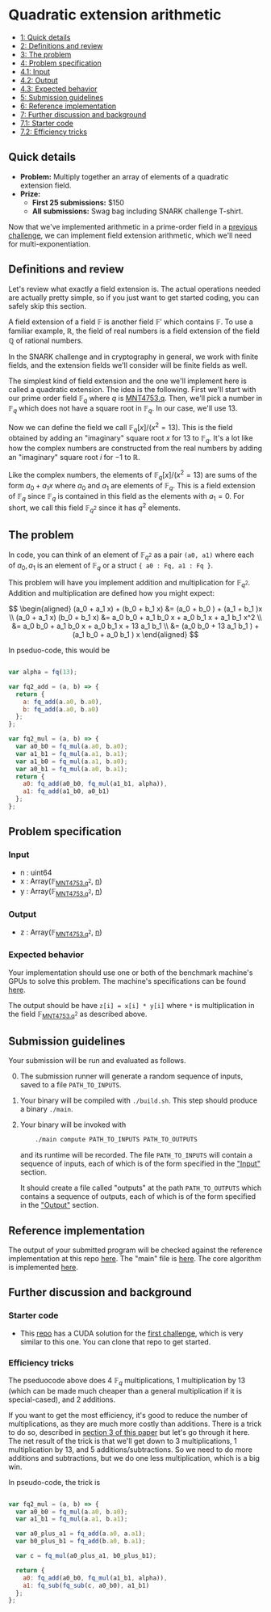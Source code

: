 # Quadratic extension arithmetic

<div class="table-of-contents">
<ul>
<li>
<a href="#quick-details">1: Quick details</a>
</li>
<li>
<a href="#definitions-and-review">2: Definitions and review</a>
</li>
<li>
<a href="#the-problem">3: The problem</a>
</li>
<li>
<a href="#problem-specification">4: Problem specification</a>
</li>
<li>
<a href="#input">4.1: Input</a>
</li>
<li>
<a href="#output">4.2: Output</a>
</li>
<li>
<a href="#expected-behavior">4.3: Expected behavior</a>
</li>
<li>
<a href="#submission-guidelines">5: Submission guidelines</a>
</li>
<li>
<a href="#reference-implementation">6: Reference implementation</a>
</li>
<li>
<a href="#further-discussion-and-background">7: Further discussion and background</a>
</li>
<li>
<a href="#starter-code">7.1: Starter code</a>
</li>
<li>
<a href="#efficiency-tricks">7.2: Efficiency tricks</a>
</li>
</ul>
</div>

## Quick details

- **Problem:** Multiply together an array of elements of a quadratic extension field.
- **Prize:**
    - **First 25 submissions:** $150
    - **All submissions:** Swag bag including SNARK challenge T-shirt.

Now that we've implemented arithmetic in a prime-order field
in a [previous challenge](/snark-challenge/problem-01-field-arithmetic.html), we can implement field extension
arithmetic, which we'll need for multi-exponentiation.

## Definitions and review


Let's review what exactly a field extension is. The actual operations
needed are actually pretty simple, so if you just want to get started coding,
you can safely skip this section.

A field extension of a field $\mathbb{F}$ is another field $\mathbb{F}'$
which contains $\mathbb{F}$. To use a familiar example, $\mathbb{R}$,
the field of real numbers is a field extension of the field $\mathbb{Q}$
of rational numbers.

In the SNARK challenge and in cryptography in general, we work with finite
fields, and the extension fields we'll consider will be finite fields as
well.

The simplest kind of field extension and the one we'll implement here is
called a quadratic extension. The idea is the following. First we'll start
with our prime order field $\mathbb{F}_q$ where $q$ is [MNT4753.q](/snark-challenge/MNT4753.html#cQ==). Then, we'll
pick a number in $\mathbb{F}_q$ which does not have a square root in
$\mathbb{F}_q$. In our case, we'll use $13$.

Now we can define the field we call $\mathbb{F}_q[x] / (x^2 = 13)$. This is the field
obtained by adding an "imaginary" square root $x$ for $13$ to $\mathbb{F}_q$. It's a lot like how
the complex numbers are constructed from the real numbers by adding an "imaginary" square root
$i$ for $-1$ to $\mathbb{R}$.

Like the complex numbers, the elements of $\mathbb{F}_q[x] / (x^2 = 13)$ are sums
of the form $a_0 + a_1 x$ where $a_0$ and $a_1$ are elements of $\mathbb{F}_q$. This is a
field extension of $\mathbb{F}_q$ since $\mathbb{F}_q$ is contained in this field as
the elements with $a_1 = 0$. For short, we call this field $\mathbb{F}_{q^2}$ since it
has $q^2$ elements.

## The problem

In code, you can think of an element of $\mathbb{F}_{q^2}$ as a pair `(a0, a1)` where
each of $a_0, a_1$ is an element of $\mathbb{F}_q$ or a struct `{ a0 : Fq, a1 : Fq }`.

This problem will have you implement addition and multiplication for $\mathbb{F}_{q^2}$.
Addition and multiplication are defined how you might expect:

$$
\begin{aligned}
(a_0 + a_1 x) + (b_0 + b_1 x)
&= (a_0 + b_0 ) + (a_1 + b_1 )x \\
(a_0 + a_1 x) (b_0 + b_1  x)
&= a_0 b_0 + a_1 b_0 x + a_0 b_1  x + a_1 b_1  x^2 \\
&= a_0 b_0 + a_1 b_0 x + a_0 b_1  x + 13 a_1 b_1  \\
&= (a_0 b_0 + 13 a_1 b_1 ) + (a_1 b_0  + a_0 b_1 ) x
\end{aligned}
$$

In pseduo-code, this would be
```javascript

var alpha = fq(13);

var fq2_add = (a, b) => {
  return {
    a: fq_add(a.a0, b.a0),
    b: fq_add(a.a0, b.a0)
  };
};

var fq2_mul = (a, b) => {
  var a0_b0 = fq_mul(a.a0, b.a0);
  var a1_b1 = fq_mul(a.a1, b.a1);
  var a1_b0 = fq_mul(a.a1, b.a0);
  var a0_b1 = fq_mul(a.a0, b.a1);
  return {
    a0: fq_add(a0_b0, fq_mul(a1_b1, alpha)),
    a1: fq_add(a1_b0, a0_b1)
  };
};
```

## Problem specification



### Input

- n : <span>uint64</span>
- x : <span>Array(<span>&#x1D53D;<sub><a href="/snark-challenge/MNT4753.html#cQ==">MNT4753.q</a><sup>2</sup></sub></span>, <a href="#bg==">n</a>)</span>
- y : <span>Array(<span>&#x1D53D;<sub><a href="/snark-challenge/MNT4753.html#cQ==">MNT4753.q</a><sup>2</sup></sub></span>, <a href="#bg==">n</a>)</span>

### Output

- z : <span>Array(<span>&#x1D53D;<sub><a href="/snark-challenge/MNT4753.html#cQ==">MNT4753.q</a><sup>2</sup></sub></span>, <a href="#bg==">n</a>)</span>

### Expected behavior

Your implementation should use one or both of the benchmark machine's GPUs to solve this problem. The machine's specifications can be found [here]().

The output should be have `z[i] = x[i] * y[i]`
where `*` is multiplication in the field <span>&#x1D53D;<sub><a href="/snark-challenge/MNT4753.html#cQ==">MNT4753.q</a><sup>2</sup></sub></span> as described above.


## Submission guidelines

Your submission will be run and evaluated as follows.


0. The submission runner will generate a random sequence of inputs, saved to a file
   `PATH_TO_INPUTS`.

1. Your binary will be compiled with `./build.sh`. This step should produce a binary `./main`.

3. Your binary will be invoked with

    ```bash
        ./main compute PATH_TO_INPUTS PATH_TO_OUTPUTS
    ```

    and its runtime will be recorded. The file `PATH_TO_INPUTS` will contain
    a sequence of inputs, each of which is of the form specified in the
    ["Input"](#input) section. 

    It should create a file called "outputs" at the path `PATH_TO_OUTPUTS`
    which contains a sequence of outputs, each of which is of the form
    specified in the ["Output"](#output) section.

    
    

## Reference implementation

The output of your submitted program will be checked against 
the reference implementation at this repo [here](https://github.com/CodaProtocol/snark-challenge/tree/master/reference-02-quadratic-extension).
The "main" file is [here](https://github.com/CodaProtocol/snark-challenge/tree/master/reference-02-quadratic-extension/libff/main.cpp).
The core algorithm is implemented [here](https://github.com/CodaProtocol/snark-challenge/blob/master/reference-02-quadratic-extension/libff/algebra/fields/fp2.tcc#L79).


## Further discussion and background

### Starter code

- This [repo](https://github.com/codaprotocol/cuda-fixnum) has a CUDA solution for the [first challenge](/snark-challenge/problem-01-field-arithmetic.html),
          which is very similar to this one. You can clone that repo to get started.

### Efficiency tricks

The pseduocode above does 4 $\mathbb{F}_q$ multiplications, 1 multiplication
by $13$ (which can be made much cheaper than a general multiplication if it is
special-cased), and 2 additions.

If you want to get the most efficiency, it's good to reduce the number of
multiplications, as they are much more costly than additions. There is a trick
to do so, described in [section 3 of this paper](https://pdfs.semanticscholar.org/3e01/de88d7428076b2547b60072088507d881bf1.pdf)
but let's go through it here. The net result of the trick is that we'll get down
to 3 multiplications, 1 multiplication by $13$, and 5 additions/subtractions. So we need to
do more additions and subtractions, but we do one less multiplication, which is a big win.

In pseudo-code, the trick is
```javascript

var fq2_mul = (a, b) => {
  var a0_b0 = fq_mul(a.a0, b.a0);
  var a1_b1 = fq_mul(a.a1, b.a1);

  var a0_plus_a1 = fq_add(a.a0, a.a1);
  var b0_plus_b1 = fq_add(b.a0, b.a1);

  var c = fq_mul(a0_plus_a1, b0_plus_b1);

  return {
    a0: fq_add(a0_b0, fq_mul(a1_b1, alpha)),
    a1: fq_sub(fq_sub(c, a0_b0), a1_b1)
  };
};
```
